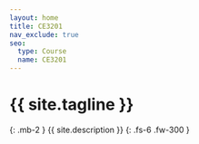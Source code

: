 ```yaml
---
layout: home
title: CE3201
nav_exclude: true
seo:
  type: Course
  name: CE3201
---
```


# {{ site.tagline }}
{: .mb-2 }
{{ site.description }}
{: .fs-6 .fw-300 }


